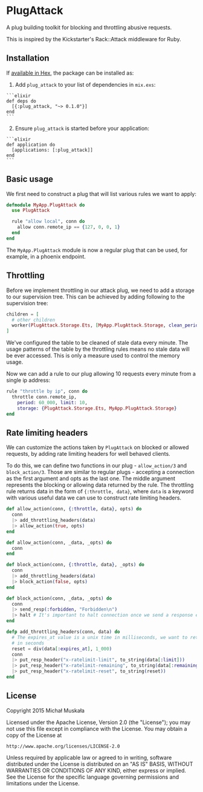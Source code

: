 # PlugAttack

A plug building toolkit for blocking and throttling abusive requests.

This is inspired by the Kickstarter's Rack::Attack middleware for Ruby.

## Installation

If [available in Hex](https://hex.pm/docs/publish), the package can be installed as:

  1. Add `plug_attack` to your list of dependencies in `mix.exs`:

    ```elixir
    def deps do
      [{:plug_attack, "~> 0.1.0"}]
    end
    ```

  2. Ensure `plug_attack` is started before your application:

    ```elixir
    def application do
      [applications: [:plug_attack]]
    end
    ```

## Basic usage

We first need to construct a plug that will list various rules we want to apply:

```elixir
defmodule MyApp.PlugAttack do
  use PlugAttack

  rule "allow local", conn do
    allow conn.remote_ip == {127, 0, 0, 1}
  end
end
```

The `MyApp.PlugAttack` module is now a regular plug that can be used, for
example, in a phoenix endpoint.

## Throttling

Before we implement throttling in our attack plug, we need to add a storage to
our supervision tree. This can be achieved by adding following to the
supervision tree:

```elixir
children = [
  # other children
  worker(PlugAttack.Storage.Ets, [MyApp.PlugAttack.Storage, clean_period: 60_000])
]
```

We've configured the table to be cleaned of stale data every minute. The
usage patterns of the table by the throttling rules means no stale data will be
ever accessed. This is only a measure used to control the memory usage.

Now we can add a rule to our plug allowing 10 requests every minute from a single
ip address:

```elixir
rule "throttle by ip", conn do
  throttle conn.remote_ip,
    period: 60_000, limit: 10,
    storage: {PlugAttack.Storage.Ets, MyApp.PlugAttack.Storage}
end
```

## Rate limiting headers

We can customize the actions taken by `PlugAttack` on blocked or allowed
requests, by adding rate limiting headers for well behaved clients.

To do this, we can define two functions in our plug - `allow_action/3` and
`block_action/3`. Those are similar to regular plugs - accepting a connection
as the first argument and opts as the last one. The middle argument represents
the blocking or allowing data returned by the rule. The throttling rule returns
data in the form of `{:throttle, data}`, where `data` is a keyword with various
useful data we can use to construct rate limiting headers.

```elixir
def allow_action(conn, {:throttle, data}, opts) do
  conn
  |> add_throttling_headers(data)
  |> allow_action(true, opts)
end

def allow_action(conn, _data, _opts) do
  conn
end

def block_action(conn, {:throttle, data}, _opts) do
  conn
  |> add_throttling_headers(data)
  |> block_action(false, opts)
end

def block_action(conn, _data, _opts) do
  conn
  |> send_resp(:forbidden, "Forbidden\n")
  |> halt # It's important to halt connection once we send a response early
end

defp add_throttling_headers(conn, data) do
  # The expires_at value is a unix time in milliseconds, we want to return one
  # in seconds
  reset = div(data[:expires_at], 1_000)
  conn
  |> put_resp_header("x-ratelimit-limit", to_string(data[:limit]))
  |> put_resp_header("x-ratelimit-remaining", to_string(data[:remaining]))
  |> put_resp_header("x-ratelimit-reset", to_string(reset))
end
```

## License

Copyright 2015 Michał Muskała

Licensed under the Apache License, Version 2.0 (the "License");
you may not use this file except in compliance with the License.
You may obtain a copy of the License at

    http://www.apache.org/licenses/LICENSE-2.0

Unless required by applicable law or agreed to in writing, software
distributed under the License is distributed on an "AS IS" BASIS,
WITHOUT WARRANTIES OR CONDITIONS OF ANY KIND, either express or implied.
See the License for the specific language governing permissions and
limitations under the License.
